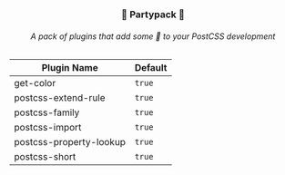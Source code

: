 <h3 align="center">🎊 Partypack 🎊</h3>
<h6 align="center">A pack of plugins that add some 🎉 to your PostCSS development</h6>

| Plugin Name | Default |
| --- | --- |
| get-color | `true` |
| postcss-extend-rule | `true` |
| postcss-family | `true` |
| postcss-import | `true` |
| postcss-property-lookup | `true` |
| postcss-short | `true` |
